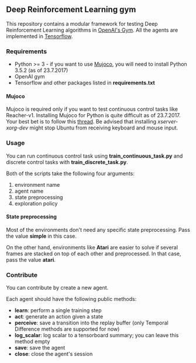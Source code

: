 ## Deep Reinforcement Learning gym

This repository contains a modular framework for testing Deep Reinforcement Learning algorithms in 
[OpenAI's Gym](http://gym.openai.com/). All the agents are implemented in [Tensorflow](https://www.tensorflow.org/).

### Requirements ###

* Python >= 3 - if you want to use [Mujoco](https://gym.openai.com/envs#mujoco), you will need to install Python 3.5.2 (as of 23.7.2017)
* OpenAI gym
* Tensorflow and other packages listed in **requirements.txt**

#### Mujoco ####

Mujoco is required only if you want to test continuous control tasks like Reacher-v1. Installing Mujoco for Python
is quite difficult as of 23.7.2017. Your best bet is to follow this [thread](https://github.com/openai/mujoco-py/issues/47).
Be advised that installing *xserver-xorg-dev* might stop Ubuntu from receiving keyboard and mouse input.

### Usage ###

You can run continuous control task using **train_continuous_task.py** and discrete control tasks with **train_discrete_task.py**.

Both of the scripts take the following four arguments:

1. environment name
2. agent name
3. state preprocessing
4. exploration policy

#### State preprocessing ####

Most of the environments don't need any specific state preprocessing. Pass the value **simple** in this case.

On the other hand, environments like **Atari** are easier to solve if several frames are stacked on top of each other
and preprocessed. In that case, pass the value **atari**.

### Contribute ###

You can contribute by create a new agent.

Each agent should have the following public methods:

* **learn**: perform a single training step
* **act**: generate an action given a state
* **perceive**: save a transition into the replay buffer (only Temporal Difference methods are supported for now)
* **log_scalar**: log scalar to a tensorboard summary; you can leave this method empty
* **save**: save the agent
* **close**: close the agent's session
